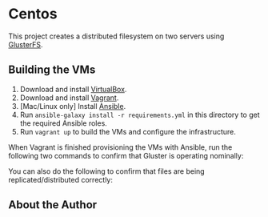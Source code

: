 # Centos

This project creates a distributed filesystem on two servers using [GlusterFS](http://www.gluster.org/).

## Building the VMs

  1. Download and install [VirtualBox](https://www.virtualbox.org/wiki/Downloads).
  2. Download and install [Vagrant](http://www.vagrantup.com/downloads.html).
  3. [Mac/Linux only] Install [Ansible](http://docs.ansible.com/intro_installation.html).
  4. Run `ansible-galaxy install -r requirements.yml` in this directory to get the required Ansible roles.
  5. Run `vagrant up` to build the VMs and configure the infrastructure.

When Vagrant is finished provisioning the VMs with Ansible, run the following two commands to confirm that Gluster is operating nominally:

   

You can also do the following to confirm that files are being replicated/distributed correctly:



## About the Author


